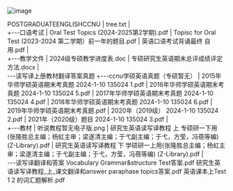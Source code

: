 ![image](https://github.com/user-attachments/assets/82b2c424-46cb-4503-a3e7-bcdbbd1ec5b0)


POSTGRADUATEENGLISHCCNU
|   tree.txt
|   
+---口语考试
|       Oral Test Topics (2024-2025第2学期).pdf
|       Topisc for Oral Test (2023-2024 第二学期）前一年的题目.pdf
|       英语口语考试背诵最终 自用.pdf
|       
+---教学文件
|       2024级专硕教学进度表.doc
|       专硕研究生英语期末总评成绩评定方法.docx
|       
\---读写译上册教材翻译答案真题
    +---ccnu学硕英语真题（专硕暂无）
    |       2015年华师学硕英语期末考真题 2024-1-10 135024 1.pdf
    |       2016年华师学硕英语期末考真题 2024-1-10 135024 5.pdf
    |       2017年华师学硕英语期末考真题 2024-1-10 135024 4.pdf
    |       2018年华师学硕英语期末考真题 2024-1-10 135024 6.pdf
    |       2019年华师学硕英语期末考真题.pdf
    |       2020年（2019级） 2024-1-10 135024 2.pdf
    |       2021年（2020级）题目 2024-1-10 135024 3.pdf
    |       
    +---教材
    |       听说教程暂无电子版.png
    |       研究生英语读写译教程 上 专硕研一下用 (张隆胜总主编；杨虹主审；梁遂清主编；于弋副主编；于弋，方莹，冯蓓等编) (Z-Library).pdf
    |       研究生英语读写译教程 下 学硕研一上用(张隆胜总主编；杨虹主审；梁遂清主编；于弋副主编；于弋，方莹，冯蓓等编) (Z-Library).pdf
    |       
    \---读写译翻译和答案
            Vocabulary Grammar&structure Test答案.pdf
            研究生英语读写译教程_上_课文翻译和answer paraphase topics答案.pdf
            英语课本上Test 1 2 的词汇题解析.pdf
            
